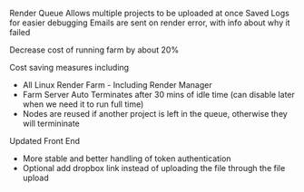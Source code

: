 Render Queue Allows multiple projects to be uploaded at once
Saved Logs for easier debugging
Emails are sent on render error, with info about why it failed

Decrease cost of running farm by about 20%

Cost saving measures including
  - All Linux Render Farm - Including Render Manager
  - Farm Server Auto Terminates after 30 mins of idle time (can disable later when we need it to run full time)
  - Nodes are reused if another project is left in the queue, otherwise they will termininate

Updated Front End
  - More stable and better handling of token authentication
  - Optional add dropbox link instead of uploading the file through the file upload